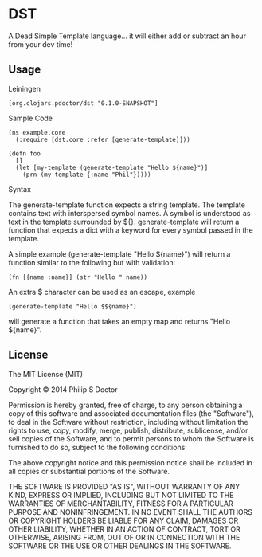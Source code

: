 # DST

A Dead Simple Template language... it will either add or subtract an hour from your dev time!

## Usage

Leiningen 

    [org.clojars.pdoctor/dst "0.1.0-SNAPSHOT"]

Sample Code

    (ns example.core
      (:require [dst.core :refer [generate-template]]))

    (defn foo 
      []  
      (let [my-template (generate-template "Hello ${name}")]
        (prn (my-template {:name "Phil"}))))

Syntax

The generate-template function expects a string template.  The template contains text with interspersed symbol names.  A symbol is understood as text in the template surrounded by ${}.  generate-template will return a function that expects a dict with a keyword for every symbol passed in the template.

A simple example (generate-template "Hello ${name}") will return a function similar to the following but with validation:

    (fn [{name :name}] (str "Hello " name))

An extra $ character can be used as an escape, example 

    (generate-template "Hello $${name}") 

will generate a function that takes an empty map and returns "Hello ${name}". 

## License

The MIT License (MIT)

Copyright © 2014 Philip S Doctor

Permission is hereby granted, free of charge, to any person obtaining a copy
of this software and associated documentation files (the "Software"), to deal
in the Software without restriction, including without limitation the rights
to use, copy, modify, merge, publish, distribute, sublicense, and/or sell
copies of the Software, and to permit persons to whom the Software is
furnished to do so, subject to the following conditions:

The above copyright notice and this permission notice shall be included in all
copies or substantial portions of the Software.

THE SOFTWARE IS PROVIDED "AS IS", WITHOUT WARRANTY OF ANY KIND, EXPRESS OR
IMPLIED, INCLUDING BUT NOT LIMITED TO THE WARRANTIES OF MERCHANTABILITY,
FITNESS FOR A PARTICULAR PURPOSE AND NONINFRINGEMENT. IN NO EVENT SHALL THE
AUTHORS OR COPYRIGHT HOLDERS BE LIABLE FOR ANY CLAIM, DAMAGES OR OTHER
LIABILITY, WHETHER IN AN ACTION OF CONTRACT, TORT OR OTHERWISE, ARISING FROM,
OUT OF OR IN CONNECTION WITH THE SOFTWARE OR THE USE OR OTHER DEALINGS IN THE
SOFTWARE.

